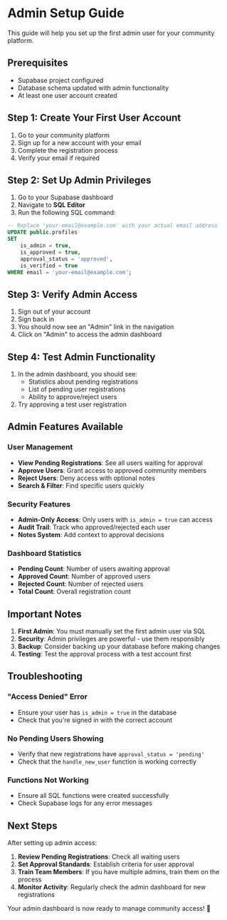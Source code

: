 # Admin Setup Guide

This guide will help you set up the first admin user for your community platform.

## Prerequisites

- Supabase project configured
- Database schema updated with admin functionality
- At least one user account created

## Step 1: Create Your First User Account

1. Go to your community platform
2. Sign up for a new account with your email
3. Complete the registration process
4. Verify your email if required

## Step 2: Set Up Admin Privileges

1. Go to your Supabase dashboard
2. Navigate to **SQL Editor**
3. Run the following SQL command:

```sql
-- Replace 'your-email@example.com' with your actual email address
UPDATE public.profiles 
SET 
    is_admin = true, 
    is_approved = true, 
    approval_status = 'approved',
    is_verified = true
WHERE email = 'your-email@example.com';
```

## Step 3: Verify Admin Access

1. Sign out of your account
2. Sign back in
3. You should now see an "Admin" link in the navigation
4. Click on "Admin" to access the admin dashboard

## Step 4: Test Admin Functionality

1. In the admin dashboard, you should see:
   - Statistics about pending registrations
   - List of pending user registrations
   - Ability to approve/reject users
2. Try approving a test user registration

## Admin Features Available

### User Management
- **View Pending Registrations**: See all users waiting for approval
- **Approve Users**: Grant access to approved community members
- **Reject Users**: Deny access with optional notes
- **Search & Filter**: Find specific users quickly

### Security Features
- **Admin-Only Access**: Only users with `is_admin = true` can access
- **Audit Trail**: Track who approved/rejected each user
- **Notes System**: Add context to approval decisions

### Dashboard Statistics
- **Pending Count**: Number of users awaiting approval
- **Approved Count**: Number of approved users
- **Rejected Count**: Number of rejected users
- **Total Count**: Overall registration count

## Important Notes

1. **First Admin**: You must manually set the first admin user via SQL
2. **Security**: Admin privileges are powerful - use them responsibly
3. **Backup**: Consider backing up your database before making changes
4. **Testing**: Test the approval process with a test account first

## Troubleshooting

### "Access Denied" Error
- Ensure your user has `is_admin = true` in the database
- Check that you're signed in with the correct account

### No Pending Users Showing
- Verify that new registrations have `approval_status = 'pending'`
- Check that the `handle_new_user` function is working correctly

### Functions Not Working
- Ensure all SQL functions were created successfully
- Check Supabase logs for any error messages

## Next Steps

After setting up admin access:

1. **Review Pending Registrations**: Check all waiting users
2. **Set Approval Standards**: Establish criteria for user approval
3. **Train Team Members**: If you have multiple admins, train them on the process
4. **Monitor Activity**: Regularly check the admin dashboard for new registrations

Your admin dashboard is now ready to manage community access! 🎉

